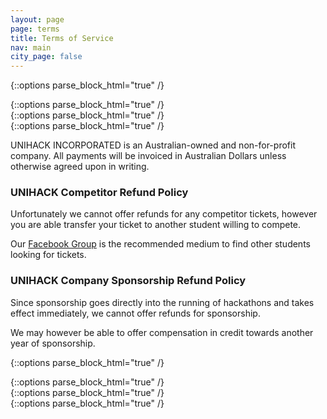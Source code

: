 ```yaml
---
layout: page
page: terms
title: Terms of Service
nav: main
city_page: false
---
```

{::options parse_block_html="true" /}
<div class="page-block">
{::options parse_block_html="true" /}
<div class="unihack-wrap container-fluid">
{::options parse_block_html="true" /}
<div class="row justify-content-md-center">
{::options parse_block_html="true" /}
<div class="col-lg-8 col-md-12 col-xs-12">

UNIHACK INCORPORATED is an Australian-owned and non-for-profit company. All payments will be invoiced in Australian Dollars unless otherwise agreed upon in writing.

### UNIHACK Competitor Refund Policy

Unfortunately we cannot offer refunds for any competitor tickets, however you are able transfer your ticket to another student willing to compete.

Our [Facebook Group](https://facebook.com/groups/unihackers/) is the recommended medium to find other students looking for tickets.

### UNIHACK Company Sponsorship Refund Policy

Since sponsorship goes directly into the running of hackathons and takes effect immediately, we cannot offer refunds for sponsorship.

We may however be able to offer compensation in credit towards another year of sponsorship.

{::options parse_block_html="true" /}
</div>
{::options parse_block_html="true" /}
</div>
{::options parse_block_html="true" /}
</div>
{::options parse_block_html="true" /}
</div>
